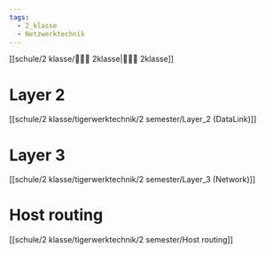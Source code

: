 ```yaml
---
tags:
  - 2_klasse
  - Netzwerktechnik
---
```

[[schule/2 klasse/🙋🏿‍♂️ 2klasse|🙋🏿‍♂️ 2klasse]]

# Layer 2
[[schule/2 klasse/tigerwerktechnik/2 semester/Layer_2 (DataLink)]]

# Layer 3
[[schule/2 klasse/tigerwerktechnik/2 semester/Layer_3 (Network)]]

# Host routing
[[schule/2 klasse/tigerwerktechnik/2 semester/Host routing]]





